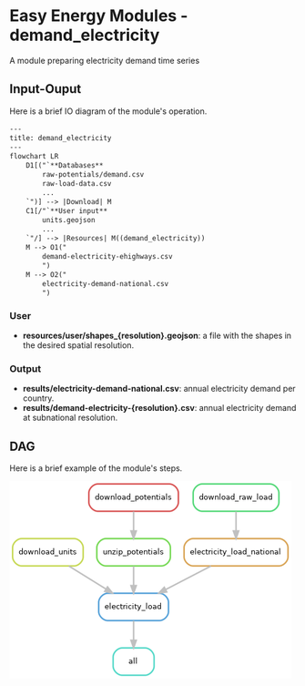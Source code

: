 # Easy Energy Modules - demand_electricity

A module preparing electricity demand time series

## Input-Ouput

Here is a brief IO diagram of the module's operation.

```mermaid
---
title: demand_electricity
---
flowchart LR
    D1[("`**Databases**
        raw-potentials/demand.csv
        raw-load-data.csv
        ...
    `")] --> |Download| M
    C1[/"`**User input**
        units.geojson
        ...
    `"/] --> |Resources| M((demand_electricity))
    M --> O1("
        demand-electricity-ehighways.csv
        ")
    M --> O2("
        electricity-demand-national.csv
        ")
```

### User

- **resources/user/shapes_{resolution}.geojson**: a file with the shapes in the desired spatial resolution.

### Output

- **results/electricity-demand-national.csv**: annual electricity demand per country.
- **results/demand-electricity-{resolution}.csv**: annual electricity demand at subnational resolution.

## DAG

Here is a brief example of the module's steps.

![DAG](rulegraph.png)
